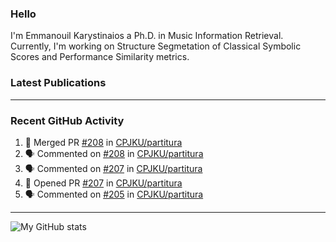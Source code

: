 ### Hello

I'm Emmanouil Karystinaios a Ph.D. in Music Information Retrieval.
Currently, I'm working on Structure Segmetation of Classical Symbolic Scores and Performance Similarity metrics.


### Latest Publications

<!-- BLOG-POST-LIST:START -->
<!-- BLOG-POST-LIST:END -->

---

### Recent GitHub Activity
  
<!--START_SECTION:activity-->
1. 🎉 Merged PR [#208](https://github.com/CPJKU/partitura/pull/208) in [CPJKU/partitura](https://github.com/CPJKU/partitura)
2. 🗣 Commented on [#208](https://github.com/CPJKU/partitura/issues/208) in [CPJKU/partitura](https://github.com/CPJKU/partitura)
3. 🗣 Commented on [#207](https://github.com/CPJKU/partitura/issues/207) in [CPJKU/partitura](https://github.com/CPJKU/partitura)
4. 💪 Opened PR [#207](https://github.com/CPJKU/partitura/pull/207) in [CPJKU/partitura](https://github.com/CPJKU/partitura)
5. 🗣 Commented on [#205](https://github.com/CPJKU/partitura/issues/205) in [CPJKU/partitura](https://github.com/CPJKU/partitura)
<!--END_SECTION:activity-->

---

![My GitHub stats](https://github-readme-stats.vercel.app/api?username=manoskary&show_icons=true&theme=radical)


<!--
**manoskary/manoskary** is a ✨ _special_ ✨ repository because its `README.md` (this file) appears on your GitHub profile.

Here are some ideas to get you started:

- 🔭 I’m currently working on ...
- 🌱 I’m currently learning ...
- 👯 I’m looking to collaborate on ...
- 🤔 I’m looking for help with ...
- 💬 Ask me about ...
- 📫 How to reach me: ...
- 😄 Pronouns: ...
- ⚡ Fun fact: ...
-->
